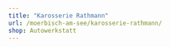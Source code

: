 ```yaml
---
title: "Karosserie Rathmann"
url: /moerbisch-am-see/karosserie-rathmann/
shop: Autowerkstatt
---
```

